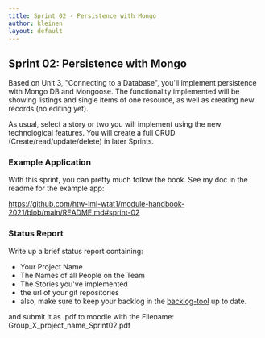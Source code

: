 ```yaml
---
title: Sprint 02 - Persistence with Mongo
author: kleinen
layout: default
---
```


## Sprint 02: Persistence with Mongo

Based on Unit 3, "Connecting to a Database", you'll implement persistence with Mongo DB and Mongoose.
The functionality implemented will be showing listings and single items of one resource, as well as creating new records (no editing yet).

As usual, select a story or two you will implement using the new technological features.
You will create a full CRUD (Create/read/update/delete) in later Sprints.

### Example Application

With this sprint, you can pretty much follow the book. See my doc in the readme for the example app:

https://github.com/htw-imi-wtat1/module-handbook-2021/blob/main/README.md#sprint-02

### Status Report

Write up a brief status report containing:

- Your Project Name
- The Names of all People on the Team
- The Stories you've implemented
- the url of your git repositories
- also, make sure to keep your backlog in the [backlog-tool](https://backlog.f4.htw-berlin.de/#/courses/4-web-technology-aktuelle-themen-agile-web-development) up to date.

and submit it as .pdf to moodle with the Filename:
Group_X_project_name_Sprint02.pdf

